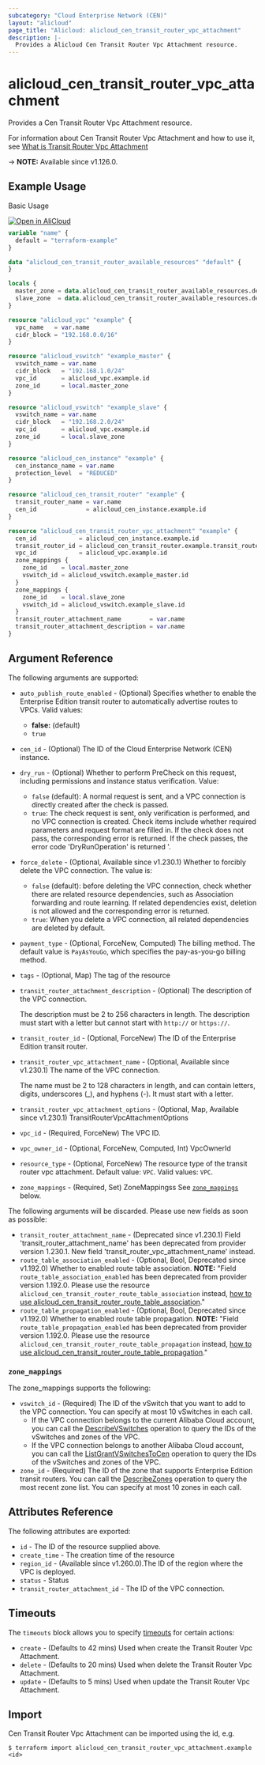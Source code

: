 ```yaml
---
subcategory: "Cloud Enterprise Network (CEN)"
layout: "alicloud"
page_title: "Alicloud: alicloud_cen_transit_router_vpc_attachment"
description: |-
  Provides a Alicloud Cen Transit Router Vpc Attachment resource.
---
```


# alicloud_cen_transit_router_vpc_attachment

Provides a Cen Transit Router Vpc Attachment resource.



For information about Cen Transit Router Vpc Attachment and how to use it, see [What is Transit Router Vpc Attachment](https://www.alibabacloud.com/help/en/cen/developer-reference/api-cbn-2017-09-12-createtransitroutervpcattachment)

-> **NOTE:** Available since v1.126.0.

## Example Usage

Basic Usage

<div style="display: block;margin-bottom: 40px;"><div class="oics-button" style="float: right;position: absolute;margin-bottom: 10px;">
  <a href="https://api.aliyun.com/terraform?resource=alicloud_cen_transit_router_vpc_attachment&exampleId=509f440a-f327-0f3f-84dd-e67b0264a3307907872b&activeTab=example&spm=docs.r.cen_transit_router_vpc_attachment.0.509f440af3&intl_lang=EN_US" target="_blank">
    <img alt="Open in AliCloud" src="https://img.alicdn.com/imgextra/i1/O1CN01hjjqXv1uYUlY56FyX_!!6000000006049-55-tps-254-36.svg" style="max-height: 44px; max-width: 100%;">
  </a>
</div></div>

```terraform
variable "name" {
  default = "terraform-example"
}

data "alicloud_cen_transit_router_available_resources" "default" {
}

locals {
  master_zone = data.alicloud_cen_transit_router_available_resources.default.resources[0].master_zones[0]
  slave_zone  = data.alicloud_cen_transit_router_available_resources.default.resources[0].slave_zones[1]
}

resource "alicloud_vpc" "example" {
  vpc_name   = var.name
  cidr_block = "192.168.0.0/16"
}

resource "alicloud_vswitch" "example_master" {
  vswitch_name = var.name
  cidr_block   = "192.168.1.0/24"
  vpc_id       = alicloud_vpc.example.id
  zone_id      = local.master_zone
}

resource "alicloud_vswitch" "example_slave" {
  vswitch_name = var.name
  cidr_block   = "192.168.2.0/24"
  vpc_id       = alicloud_vpc.example.id
  zone_id      = local.slave_zone
}

resource "alicloud_cen_instance" "example" {
  cen_instance_name = var.name
  protection_level  = "REDUCED"
}

resource "alicloud_cen_transit_router" "example" {
  transit_router_name = var.name
  cen_id              = alicloud_cen_instance.example.id
}

resource "alicloud_cen_transit_router_vpc_attachment" "example" {
  cen_id            = alicloud_cen_instance.example.id
  transit_router_id = alicloud_cen_transit_router.example.transit_router_id
  vpc_id            = alicloud_vpc.example.id
  zone_mappings {
    zone_id    = local.master_zone
    vswitch_id = alicloud_vswitch.example_master.id
  }
  zone_mappings {
    zone_id    = local.slave_zone
    vswitch_id = alicloud_vswitch.example_slave.id
  }
  transit_router_attachment_name        = var.name
  transit_router_attachment_description = var.name
}
```

## Argument Reference

The following arguments are supported:
* `auto_publish_route_enabled` - (Optional) Specifies whether to enable the Enterprise Edition transit router to automatically advertise routes to VPCs. Valid values:
  - **false:** (default)
  - `true`

* `cen_id` - (Optional) The ID of the Cloud Enterprise Network (CEN) instance.

* `dry_run` - (Optional) Whether to perform PreCheck on this request, including permissions and instance status verification. Value:
  - `false` (default): A normal request is sent, and a VPC connection is directly created after the check is passed.
  - `true`: The check request is sent, only verification is performed, and no VPC connection is created. Check items include whether required parameters and request format are filled in. If the check does not pass, the corresponding error is returned. If the check passes, the error code 'DryRunOperation' is returned '.
* `force_delete` - (Optional, Available since v1.230.1) Whether to forcibly delete the VPC connection. The value is:
  - `false` (default): before deleting the VPC connection, check whether there are related resource dependencies, such as Association forwarding and route learning. If related dependencies exist, deletion is not allowed and the corresponding error is returned.
  - `true`: When you delete a VPC connection, all related dependencies are deleted by default.
* `payment_type` - (Optional, ForceNew, Computed) The billing method. The default value is `PayAsYouGo`, which specifies the pay-as-you-go billing method.

* `tags` - (Optional, Map) The tag of the resource
* `transit_router_attachment_description` - (Optional) The description of the VPC connection.

  The description must be 2 to 256 characters in length. The description must start with a letter but cannot start with `http://` or `https://`.

* `transit_router_id` - (Optional, ForceNew) The ID of the Enterprise Edition transit router.

* `transit_router_vpc_attachment_name` - (Optional, Available since v1.230.1) The name of the VPC connection.

  The name must be 2 to 128 characters in length, and can contain letters, digits, underscores (\_), and hyphens (-). It must start with a letter.

* `transit_router_vpc_attachment_options` - (Optional, Map, Available since v1.230.1) TransitRouterVpcAttachmentOptions
* `vpc_id` - (Required, ForceNew) The VPC ID.

* `vpc_owner_id` - (Optional, ForceNew, Computed, Int) VpcOwnerId
* `resource_type` - (Optional, ForceNew) The resource type of the transit router vpc attachment. Default value: `VPC`. Valid values: `VPC`.
* `zone_mappings` - (Required, Set) ZoneMappingss See [`zone_mappings`](#zone_mappings) below.

The following arguments will be discarded. Please use new fields as soon as possible:
* `transit_router_attachment_name` - (Deprecated since v1.230.1) Field 'transit_router_attachment_name' has been deprecated from provider version 1.230.1. New field 'transit_router_vpc_attachment_name' instead.
* `route_table_association_enabled` - (Optional, Bool, Deprecated since v1.192.0) Whether to enabled route table association. **NOTE:** "Field `route_table_association_enabled` has been deprecated from provider version 1.192.0. Please use the resource `alicloud_cen_transit_router_route_table_association` instead, [how to use alicloud_cen_transit_router_route_table_association](https://registry.terraform.io/providers/aliyun/alicloud/latest/docs/resources/cen_transit_router_route_table_association)."
* `route_table_propagation_enabled` - (Optional, Bool, Deprecated since v1.192.0) Whether to enabled route table propagation. **NOTE:** "Field `route_table_propagation_enabled` has been deprecated from provider version 1.192.0. Please use the resource `alicloud_cen_transit_router_route_table_propagation` instead, [how to use alicloud_cen_transit_router_route_table_propagation](https://registry.terraform.io/providers/aliyun/alicloud/latest/docs/resources/cen_transit_router_route_table_propagation)."

### `zone_mappings`

The zone_mappings supports the following:
* `vswitch_id` - (Required) The ID of the vSwitch that you want to add to the VPC connection.  You can specify at most 10 vSwitches in each call.
  - If the VPC connection belongs to the current Alibaba Cloud account, you can call the [DescribeVSwitches](https://www.alibabacloud.com/help/en/doc-detail/35748.html) operation to query the IDs of the vSwitches and zones of the VPC.
  - If the VPC connection belongs to another Alibaba Cloud account, you can call the [ListGrantVSwitchesToCen](https://www.alibabacloud.com/help/en/doc-detail/427599.html) operation to query the IDs of the vSwitches and zones of the VPC.
* `zone_id` - (Required) The ID of the zone that supports Enterprise Edition transit routers.  You can call the [DescribeZones](https://www.alibabacloud.com/help/en/doc-detail/36064.html) operation to query the most recent zone list.  You can specify at most 10 zones in each call.

## Attributes Reference

The following attributes are exported:
* `id` - The ID of the resource supplied above.
* `create_time` - The creation time of the resource
* `region_id` - (Available since v1.260.0).The ID of the region where the VPC is deployed.
* `status` - Status
* `transit_router_attachment_id` - The ID of the VPC connection.

## Timeouts

The `timeouts` block allows you to specify [timeouts](https://developer.hashicorp.com/terraform/language/resources/syntax#operation-timeouts) for certain actions:
* `create` - (Defaults to 42 mins) Used when create the Transit Router Vpc Attachment.
* `delete` - (Defaults to 20 mins) Used when delete the Transit Router Vpc Attachment.
* `update` - (Defaults to 5 mins) Used when update the Transit Router Vpc Attachment.

## Import

Cen Transit Router Vpc Attachment can be imported using the id, e.g.

```shell
$ terraform import alicloud_cen_transit_router_vpc_attachment.example <id>
```
